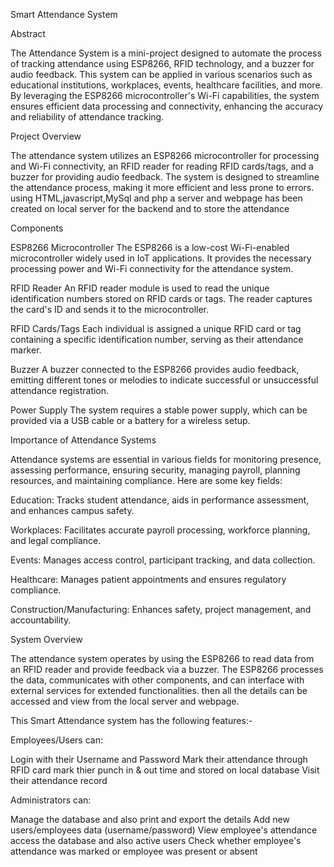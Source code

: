 Smart Attendance System


Abstract

The Attendance System is a mini-project designed to automate the process of tracking attendance using ESP8266, RFID technology, and a buzzer for audio feedback.
This system can be applied in various scenarios such as educational institutions, workplaces, events, healthcare facilities, and more. 
By leveraging the ESP8266 microcontroller's Wi-Fi capabilities, the system ensures efficient data processing and connectivity, enhancing the accuracy and reliability of attendance tracking.

Project Overview

The attendance system utilizes an ESP8266 microcontroller for processing and Wi-Fi connectivity, an RFID reader for reading RFID cards/tags, and a buzzer for providing audio feedback. 
The system is designed to streamline the attendance process, making it more efficient and less prone to errors.
using HTML,javascript,MySql and php a server and webpage has been created on local server for the backend and to store the attendance

Components

ESP8266 Microcontroller
The ESP8266 is a low-cost Wi-Fi-enabled microcontroller widely used in IoT applications. It provides the necessary processing power and Wi-Fi connectivity for the attendance system.

RFID Reader
An RFID reader module is used to read the unique identification numbers stored on RFID cards or tags. The reader captures the card's ID and sends it to the microcontroller.

RFID Cards/Tags
Each individual is assigned a unique RFID card or tag containing a specific identification number, serving as their attendance marker.

Buzzer
A buzzer connected to the ESP8266 provides audio feedback, emitting different tones or melodies to indicate successful or unsuccessful attendance registration.

Power Supply
The system requires a stable power supply, which can be provided via a USB cable or a battery for a wireless setup.


Importance of Attendance Systems

Attendance systems are essential in various fields for monitoring presence, assessing performance, ensuring security, managing payroll, planning resources, and maintaining compliance. Here are some key fields:


Education: Tracks student attendance, aids in performance assessment, and enhances campus safety.


Workplaces: Facilitates accurate payroll processing, workforce planning, and legal compliance.


Events: Manages access control, participant tracking, and data collection.


Healthcare: Manages patient appointments and ensures regulatory compliance.


Construction/Manufacturing: Enhances safety, project management, and accountability.


System Overview

The attendance system operates by using the ESP8266 to read data from an RFID reader and provide feedback via a buzzer. 
The ESP8266 processes the data, communicates with other components, and can interface with external services for extended functionalities.
then all the details can be accessed and view from the local server and webpage.

This Smart Attendance system has the following features:-

Employees/Users can:

Login with their Username and Password
Mark their attendance through RFID card 
mark thier punch in & out time and stored on local database
Visit their attendance record


Administrators can:

Manage the database and also print and export the details
Add new users/employees data (username/password)
View employee's attendance
access the database and also active users
Check whether employee's attendance was marked or employee was present or absent
